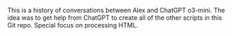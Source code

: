 This is a history of conversations between Alex and ChatGPT o3-mini. The idea was to get help from ChatGPT to
create all of the other scripts in this Git repo. Special focus on processing HTML.
